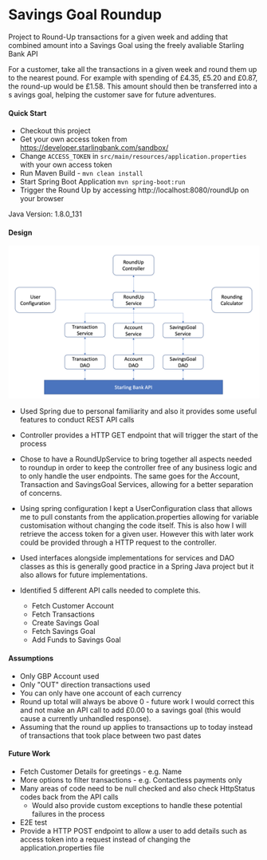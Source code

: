 # Savings Goal Roundup
Project to Round-Up transactions for a given week and adding that combined amount into a Savings Goal using the freely avaliable Starling Bank API

For a customer, take all the transactions in a given week and round them up to the nearest pound. For example with spending of £4.35, £5.20 and £0.87, the round-up would be £1.58. This amount should then be transferred into a s​ avings goal​, helping the customer save for future adventures.

#### Quick Start

* Checkout this project
* Get your own access token from https://developer.starlingbank.com/sandbox/
* Change `ACCESS_TOKEN` in `src/main/resources/application.properties` with your own access token
* Run Maven Build - `mvn clean install`
* Start Spring Boot Application 
`mvn spring-boot:run`
* Trigger the Round Up by accessing http://localhost:8080/roundUp on your browser

Java Version: 1.8.0_131

#### Design

![Screenshot](Architecture.png)

* Used Spring due to personal familiarity and also it provides some useful features to conduct REST API calls 

* Controller provides a HTTP GET endpoint that will trigger the start of the process

* Chose to have a RoundUpService to bring together all aspects needed to roundup in order to keep the controller free of 
any business logic and to only handle the user endpoints. The same goes for the Account, Transaction and SavingsGoal 
Services, allowing for a better separation of concerns.  

* Using spring configuration I kept a UserConfiguration class that allows me to pull constants from the 
application.properties allowing for variable customisation without changing the code itself. This is also how I will 
retrieve the access token for a given user. However this with later work could be provided through a HTTP request to 
the controller.

* Used interfaces alongside implementations for services and DAO classes as this is generally good practice in a Spring Java project but it also allows for future implementations.

* Identified 5 different API calls needed to complete this.
    * Fetch Customer Account
    * Fetch Transactions
    * Create Savings Goal
    * Fetch Savings Goal
    * Add Funds to Savings Goal
    
#### Assumptions

* Only GBP Account used
* Only "OUT" direction transactions used
* You can only have one account of each currency
* Round up total will always be above 0 - future work I would correct this and not make an API call to add £0.00 to a savings goal (this would cause a currently unhandled response).
* Assuming that the round up applies to transactions up to today instead of transactions that took place between two past dates

#### Future Work

* Fetch Customer Details for greetings - e.g. Name
* More options to filter transactions - e.g. Contactless payments only
* Many areas of code need to be null checked and also check HttpStatus codes back from the API calls
    * Would also provide custom exceptions to handle these potential failures in the process
* E2E test
* Provide a HTTP POST endpoint to allow a user to add details such as access token into a request instead of changing the application.properties file
